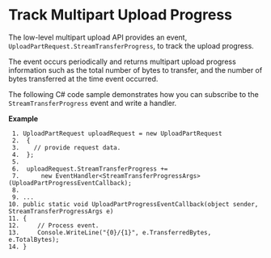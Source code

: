 # Track Multipart Upload Progress<a name="LLTrackProgressMPUNet"></a>

The low\-level multipart upload API provides an event, `UploadPartRequest.StreamTransferProgress`, to track the upload progress\. 

The event occurs periodically and returns multipart upload progress information such as the total number of bytes to transfer, and the number of bytes transferred at the time event occurred\. 

The following C\# code sample demonstrates how you can subscribe to the `StreamTransferProgress` event and write a handler\.

**Example**  

```
 1. UploadPartRequest uploadRequest = new UploadPartRequest
 2.  {
 3.    // provide request data.
 4.  };
 5. 
 6.  uploadRequest.StreamTransferProgress += 
 7.      new EventHandler<StreamTransferProgressArgs>(UploadPartProgressEventCallback);
 8. 
 9. ...
10. public static void UploadPartProgressEventCallback(object sender, StreamTransferProgressArgs e)
11. {
12.     // Process event. 
13.     Console.WriteLine("{0}/{1}", e.TransferredBytes, e.TotalBytes);
14. }
```